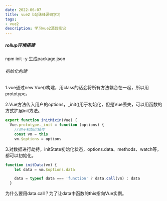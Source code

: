 ```yaml
---
date: 2022-06-07
title: vue2 b站珠峰源码学习
tags:
- vue2
description: 学习vue2源码笔记
---
```

##### rollup环境搭建

npm init -y 生成package.json

###### 初始化构建

1.vue通过new Vue()构建，用class的话会将所有方法耦合在一起，所以用prototype。

2.Vue方法传入用户的options，_init()用于初始化，但是Vue丢失，可以用函数的方式扩展init方法。

```javascript
export function initMixin(Vue) {
  Vue.prototype._init = function (options) {
    //用于初始化操作
    const vm = this
    vm.$options = options
```

3.对数据进行劫持，initState初始化状态，options.data、methods、watch等，都可以初始化。

```javascript
function initData(vm) {
    let data = vm.$options.data

    data = typeof data === 'function' ? data.call(vm) : data
  }
```

为什么要用data.call？为了让data中函数的this指向Vue实例。